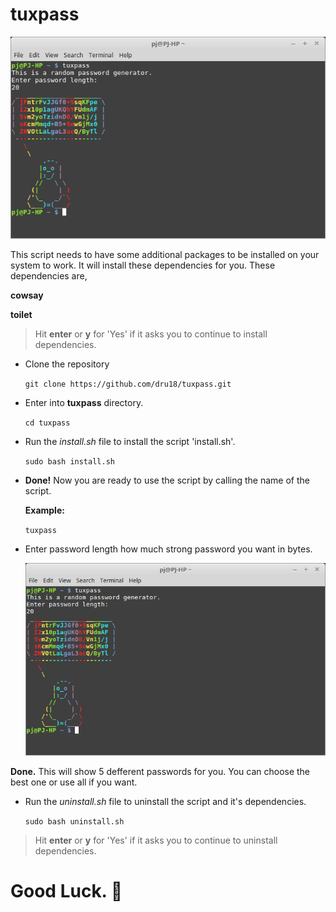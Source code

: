 # tuxpass

  ![tuxpass.png](https://github.com/dru18/tuxpass/blob/master/screenshots/tuxpass.png)

This script needs to have some additional packages to be installed on your system to work. It will install these dependencies for you. These dependencies are,

**cowsay**

**toilet**

> Hit **enter** or **y** for 'Yes' if it asks you to continue to install dependencies.

- Clone the repository

  `git clone https://github.com/dru18/tuxpass.git`

- Enter into **tuxpass** directory.

  `cd tuxpass`

- Run the *install.sh* file to install the script 'install.sh'.

  `sudo bash install.sh`

- **Done!** Now you are ready to use the script by calling the name of the script.

  **Example:**

  `tuxpass`

- Enter password length how much strong password you want in bytes.

  ![tuxpass.png](https://github.com/dru18/tuxpass/blob/master/screenshots/tuxpass.png)

**Done.** This will show 5 defferent passwords for you. You can choose the best one or use all if you want.

- Run the *uninstall.sh* file to uninstall the script and it's dependencies.

  `sudo bash uninstall.sh`

> Hit **enter** or **y** for 'Yes' if it asks you to continue to uninstall dependencies.

# Good Luck. :penguin:
